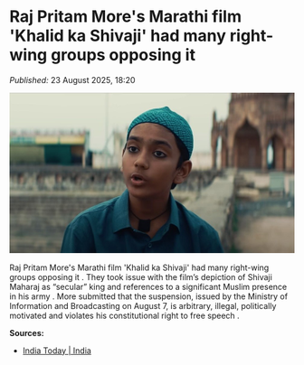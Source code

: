 #  Raj Pritam More's Marathi film 'Khalid ka Shivaji' had many right-wing groups opposing it

*Published:* 23 August 2025, 18:20 

![cover](/images/Raj-Pritam-More-s-Marathi-film-Khalid-ka-Shivaji-had-many-right-wing-groups-oppo-0c0afe.jpg)

 Raj Pritam More's Marathi film 'Khalid ka Shivaji' had many right-wing groups opposing it . They took issue with the film’s depiction of Shivaji Maharaj as “secular” king and references to a significant Muslim presence in his army . More submitted that the suspension, issued by the Ministry of Information and Broadcasting on August 7, is arbitrary, illegal, politically motivated and violates his constitutional right to free speech .


**Sources:**

- [India Today | India](https://www.indiatoday.in/india/law-news/story/no-ban-extension-without-hearing-filmmaker-government-on-khalid-ka-shivaji-row-2775848-2025-08-23?utm_source=rss)
